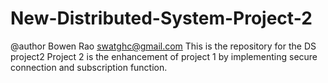 # New-Distributed-System-Project-2 
@author Bowen Rao swatghc@gmail.com 
This is the repository for the DS project2 
Project 2 is the enhancement of project 1 by implementing secure connection and subscription function. 
